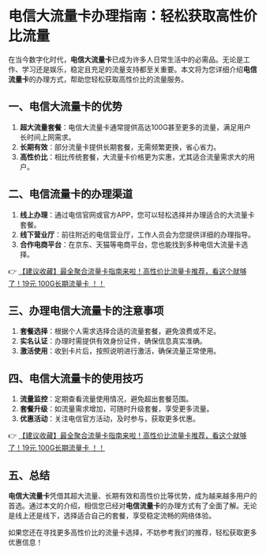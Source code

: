 # 电信大流量卡办理指南：轻松获取高性价比流量

在当今数字化时代，**电信大流量卡**已成为许多人日常生活中的必需品。无论是工作、学习还是娱乐，稳定且充足的流量支持都至关重要。本文将为您详细介绍**电信流量卡**的办理方式，帮助您轻松获取高性价比的流量服务。

## 一、电信大流量卡的优势

1. **超大流量套餐**：电信大流量卡通常提供高达100G甚至更多的流量，满足用户长时间上网需求。
2. **长期有效**：部分流量卡提供长期套餐，无需频繁更换，省心省力。
3. **高性价比**：相比传统套餐，大流量卡价格更为实惠，尤其适合流量需求大的用户。

## 二、电信流量卡的办理渠道

1. **线上办理**：通过电信官网或官方APP，您可以轻松选择并办理适合的大流量卡套餐。
2. **线下营业厅**：前往附近的电信营业厅，工作人员会为您提供详细的办理指导。
3. **合作电商平台**：在京东、天猫等电商平台，您也能找到多种电信大流量卡选择。

👉 [【建议收藏】最全聚合流量卡指南来啦！高性价比流量卡推荐，看这个就够了！19元 100G长期流量卡 ！！](https://bit.ly/Liuliangka)

## 三、办理电信大流量卡的注意事项

1. **套餐选择**：根据个人需求选择合适的流量套餐，避免浪费或不足。
2. **实名认证**：办理时需提供有效身份证件，确保信息真实准确。
3. **激活使用**：收到卡片后，按照说明进行激活，确保流量正常使用。

## 四、电信大流量卡的使用技巧

1. **流量监控**：定期查看流量使用情况，避免超出套餐范围。
2. **套餐升级**：如流量需求增加，可随时升级套餐，享受更多流量。
3. **优惠活动**：关注电信官方活动，及时参与，获取更多优惠。

👉 [【建议收藏】最全聚合流量卡指南来啦！高性价比流量卡推荐，看这个就够了！19元 100G长期流量卡 ！！](https://bit.ly/Liuliangka)

## 五、总结

**电信大流量卡**凭借其超大流量、长期有效和高性价比等优势，成为越来越多用户的首选。通过本文的介绍，相信您已经对**电信流量卡**的办理方式有了全面了解。无论是线上还是线下，选择适合自己的套餐，享受稳定流畅的网络体验。

如果您还在寻找更多高性价比的流量卡选择，不妨参考我们的推荐，轻松获取更多优惠信息！